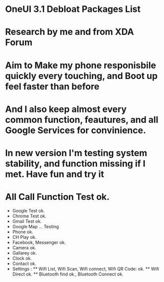 # OneUI 3.1 Debloat Packages List
# Research by me and from XDA Forum
# Aim to Make my phone responisbile quickly every touching, and Boot up feel faster than before
# And I also keep almost every common function, feautures, and all Google Services for convinience.
# In new version I'm testing system stability, and function missing if I met. Have fun and try it
# All Call Function Test ok.
* Google Test ok.
* Chrome Test ok.
* Gmail Test ok.
* Google Map ... Testing
* Phone ok.
* CH Play ok.
* Facebook, Messenger ok.
* Camera ok.
* Gallarey ok.
* Clock ok.
* Contact ok.
* Settings :
  ** Wifi List, Wifi Scan, Wifi connect, Wifi QR Code: ok.
  ** Wifi Direct ok.
  ** Bluetooth find ok., Bluetooth Connect ok.

